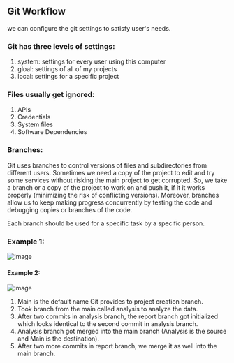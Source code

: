 ## Git Workflow
we can configure the git settings to satisfy user's needs.

### Git has three levels of settings:
1. system: settings for every user using this computer
2. gloal: settings of all of my projects
3. local: settings for a specific project

### Files usually get ignored:
1. APIs
2. Credentials
3. System files
4. Software Dependencies

### Branches:
Git uses branches to control versions of files and subdirectories from different users. Sometimes we need a copy of the project to edit and try some services without risking the main project to get corrupted. So, we take a branch or a copy of the project to work on and push it, if it it works properly (minimizing the risk of conflicting versions). Moreover, branches allow us to keep making progress concurrently by testing the code and debugging copies or branches of the code.

Each branch should be used for a specific task by a specific person.

### Example 1:

![image](https://github.com/Sir-Elite/My-Summaries/assets/66035383/0c33ded1-78a6-4a9c-908a-8cb284fd05bf)


#### Example 2:

![image](https://github.com/Sir-Elite/My-Summaries/assets/66035383/d87086c4-6bfb-4a1e-85c2-080edc6fe725)

1. Main is the default name Git provides to project creation branch.
2. Took branch from the main called analysis to analyze the data.
3. After two commits in analysis branch, the report branch got initialized which looks identical to the second commit in analysis branch.
4. Analysis branch got merged into the main branch (Analysis is the source and Main is the destination).
5. After two more commits in report branch, we merge it as well into the main branch.
